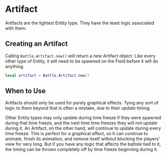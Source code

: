# Artifact

Artifacts are the lightest Entity type. They have the least logic associated
with them. 

## Creating an Artifact

Calling `Battle.Artifact.new()` will return a new Artifact object. Like every 
other type of Entity, it will need to be spawned on the Field before it will 
do anything.

```lua
local artifact = Battle.Artifact.new()
```

## When to Use

Artifacts should only be used for purely graphical effects. Tying any sort 
of logic to them beyond that is often a mistake, due to their update timing.

Other Entity types may only update during time freeze if they were spawned 
during that time freeze, and the next time time freezes they will not update 
during it. An Artifact, on the other hand, will continue to update during every 
time freeze. This is perfect for a graphical effect, so it can continue to animate, 
finish its animation, and remove itself without blocking the players' view for very 
long. But if you have any logic that affects the battole tied to it, the timing can 
be thrown completely off by time freeze beginning during it.
